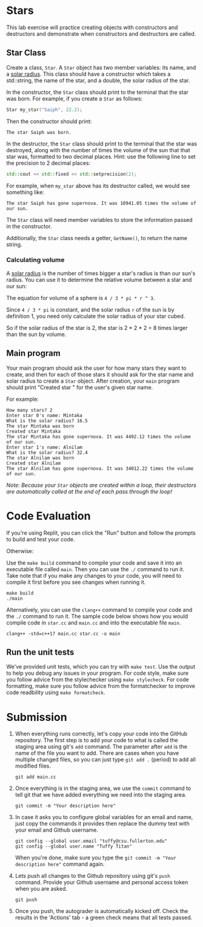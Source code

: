 # Stars

This lab exercise will practice creating objects with constructors and destructors and demonstrate when constructors and destructors are called.

## Star Class

Create a class, ``Star``. A `Star` object has two member variables: its name, and a [solar radius](https://en.wikipedia.org/wiki/Solar_radius). This class should have a constructor which takes a std::string, the name of the star, and a double, the solar radius of the star.

In the constructor, the ``Star`` class should print to the terminal that the star was born. For example, if you create a ``Star`` as follows:

```cpp
Star my_star("Saiph", 22.2);
```

Then the constructor should print:

```
The star Saiph was born.
```

In the destructor, the ``Star`` class should print to the terminal that the star was destroyed, along with the number of times the volume of the sun that that star was, formatted to two decimal places. Hint: use the following line to set the precision to 2 decimal places:
```cpp
std::cout << std::fixed << std::setprecision(2);
```
For example, when ``my_star`` above has its destructor called, we would see something like:

```
The star Saiph has gone supernova. It was 10941.05 times the volume of our sun.
```

The ``Star`` class will need member variables to store the information passed in the constructor.

Additionally, the ``Star`` class needs a getter, ``GetName()``, to return the name string.

### Calculating volume

A [solar radius](https://en.wikipedia.org/wiki/Solar_radius) is the number of times bigger a star's radius is than our sun's radius. You can use it to determine the relative volume between a star and our sun:

The equation for volume of a sphere is ``4 / 3 * pi * r ^ 3``.

Since ``4 / 3 * pi`` is constant, and the solar radius ``r`` of the sun is by definition 1, you need only calculate the solar radius of your star cubed.

So if the solar radius of the star is 2, the star is 2 * 2 * 2 = 8 times larger than the sun by volume.

## Main program

Your main program should ask the user for how many stars they want to create, and then for each of those stars it should ask for the star name and solar radius to create a ``Star`` object. After creation, your ``main`` program should print "Created star <name>" for the user's given star name.

For example:

```
How many stars? 2
Enter star 0's name: Mintaka
What is the solar radius? 16.5     
The star Mintaka was born  
Created star Mintaka
The star Mintaka has gone supernova. It was 4492.12 times the volume of our sun.      
Enter star 1's name: Alnilam
What is the solar radius? 32.4     
The star Alnilam was born
Created star Alnilam
The star Alnilam has gone supernova. It was 34012.22 times the volume of our sun.
```

*Note: Because your ``Star`` objects are created within a loop, their destructors are automatically called at the end of each pass through the loop!*


# Code Evaluation

If you're using Replit, you can click the "Run" button and follow the prompts to build and test your code.

Otherwise:

Use the `make build` command to compile your code and save it into an executable file called `main`.
Then you can use the `./` command to run it. Take note that if you make any changes to your code, you will need to compile it first before you see changes when running it.

```
make build
./main
```

Alternatively, you can use the `clang++` command to compile your code and the `./` command to run it. 
The sample code below shows how you would compile code in `star.cc` and `main.cc` and into the executable file `main`. 

```
clang++ -std=c++17 main.cc star.cc -o main
```


## Run the unit tests

We've provided unit tests, which you can try with ``make test``. Use the output to help you debug any issues in your program.
For code style, make sure you follow advice from the stylechecker using ``make stylecheck``.
For code formatting, make sure you follow advice from the formatchecker to improve code readbility using ``make formatcheck``.

# Submission
1. When everything runs correctly,  let's copy your code into the GitHub repository. The first step is to add your code to what is called the staging area using git's `add` command. The parameter after `add` is the name of the file you want to add. There are cases when you have multiple changed files, so you can just type `git add .` (period) to add all modified files.

    ```
    git add main.cc
    ```
1. Once everything is in the staging area, we use the `commit` command to tell git that we have added everything we need into the staging area.

    ```
    git commit -m "Your description here"
    ```
1. In case it asks you  to configure global variables for an email and name, just copy the commands it provides then replace the dummy text with your email and Github username.

    ```
    git config --global user.email "tuffy@csu.fullerton.edu"
    git config --global user.name "Tuffy Titan"
    ```
    When you're done, make sure you type the `git commit -m "Your description here"` command again.    
1. Lets push all changes to the Github repository using git's `push` command. Provide your Github username and personal access token when you are asked.

    ```
    git push
    ```
1. Once you push, the autograder is automatically kicked off. Check the results in the 'Actions' tab - a green check means that all tests passed.